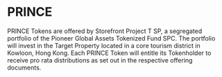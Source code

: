 # PRINCE
PRINCE Tokens are offered by Storefront Project T SP, a segregated portfolio of the Pioneer Global Assets Tokenized Fund SPC. The portfolio will invest in the Target Property located in a core tourism district in Kowloon, Hong Kong. Each PRINCE Token will entitle its Tokenholder to receive pro rata distributions as set out in the respective offering documents. 
